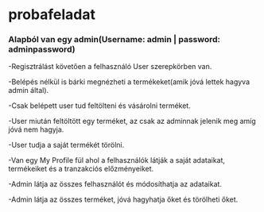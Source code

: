 # probafeladat
 ### Alapból van egy admin(Username: admin | password: adminpassword)

-Regisztrálást követően a felhasználó User szerepkörben van.

-Belépés nélkül is bárki megnézheti a termékeket(amik jóvá lettek hagyva admin által).

-Csak belépett user tud feltölteni és vásárolni terméket.

-User miután feltöltött egy terméket, az csak az adminnak jelenik meg amíg jóvá nem hagyja.

-User tudja a saját termékét törölni.

-Van egy My Profile fül ahol a felhasználók látják a saját adataikat, termékeiket és a tranzakciós előzményeiket.

-Admin látja az összes felhasználót és módosíthatja az adataikat.

-Admin látja az összes terméket, jóvá hagyhatja őket és törölheti őket.
